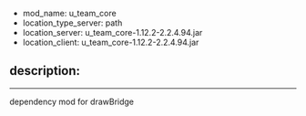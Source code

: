 - mod_name: u_team_core
- location_type_server: path
- location_server: u_team_core-1.12.2-2.2.4.94.jar
- location_client: u_team_core-1.12.2-2.2.4.94.jar

description:
---
---
dependency mod for drawBridge